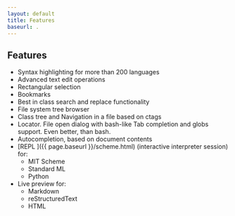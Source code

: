 ```yaml
---
layout: default
title: Features
baseurl: .
---
```



## Features
 * Syntax highlighting for more than 200 languages
 * Advanced text edit operations
 * Rectangular selection
 * Bookmarks
 * Best in class search and replace functionality
 * File system tree browser
 * Class tree and Navigation in a file based on ctags
 * Locator. File open dialog with bash-like Tab completion and globs support. Even better, than bash.
 * Autocompletion, based on document contents
 * [REPL ]({{ page.baseurl }}/scheme.html) (interactive interpreter session) for:
    -  MIT Scheme
    - Standard ML
    - Python
 * Live preview for:
    - Markdown
    - reStructuredText
    - HTML
